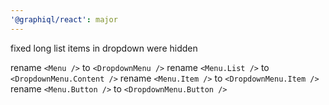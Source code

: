 ```yaml
---
'@graphiql/react': major
---
```


fixed long list items in dropdown were hidden

rename `<Menu />` to `<DropdownMenu />`
rename `<Menu.List />` to `<DropdownMenu.Content />`
rename `<Menu.Item />` to `<DropdownMenu.Item />`
rename `<Menu.Button />` to `<DropdownMenu.Button />`
